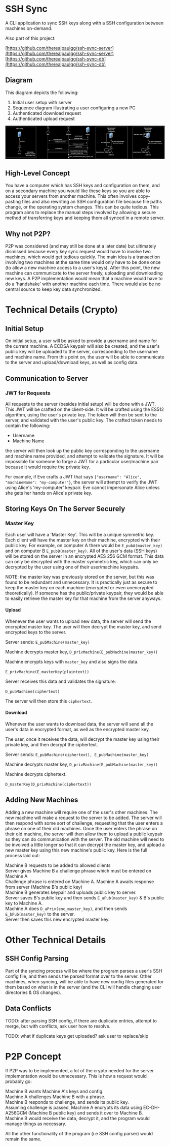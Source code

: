 # SSH Sync

A CLI application to sync SSH keys along with a SSH configuration between machines on-demand.

Also part of this project:

[https://github.com/therealpaulgg/ssh-sync-server](https://github.com/therealpaulgg/ssh-sync-server)  
[https://github.com/therealpaulgg/ssh-sync-db](https://github.com/therealpaulgg/ssh-sync-db)

## Diagram

This diagram depicts the following:

1. Initial user setup with server
2. Sequence diagram illustrating a user configuring a new PC
3. Authenticated download request
4. Authenticated upload request

![svg-of-ssh-sync-architecture](https://raw.githubusercontent.com/therealpaulgg/ssh-sync/main/docs/diagrams.svg)

## High-Level Concept

You have a computer which has SSH keys and configuration on them, and on a secondary machine you would like these keys so you are able to access your servers from another machine. This often involves copy-pasting files and also rewriting an SSH configuration file because file paths change, or the operating system changes. This can be quite tedious. This program aims to replace the manual steps involved by allowing a secure method of transferring keys and keeping them all synced in a remote server.

## Why not P2P?

P2P was considered (and may still be done at a later  date) but ultimately dismissed because every key sync request would have to involve two machines, which would get tedious quickly. The main idea is a transaction involving two machines at the same time would only have to be done once (to allow a new machine access to a user's keys). After this point, the new machine can communicate to the server freely, uploading and downloading new keys. A P2P implementation would mean that a machine would have to do a 'handshake' with another machine each time. There would also be no central source to keep key data synchronized.

# Technical Details (Crypto)

## Initial Setup

On initial setup, a user will be asked to provide a username and name for the current machine. A ECDSA keypair will also be created, and the user's public key will be uploaded to the server, corresponding to the username and machine name. From this point on, the user will be able to communicate to the server and upload/download keys, as well as config data.

## Communication to Server

### JWT for Requests

All requests to the server (besides initial setup) will be done with a JWT. This JWT will be crafted on the client-side. It will be crafted using the ES512 algorithm, using the user's private key. The token will then be sent to the server, and validated with the user's public key. The crafted token needs to contain the following:

- Username
- Machine Name

the server will then look up the public key corresponding to the username and machine name provided, and attempt to validate the signature. It will be impossible for someone to forge a JWT for a particular user/machine pair because it would require the private key.

For example, if Eve crafts a JWT that says `{"username": "Alice", "machineName": "my-computer"}`, the server will attempt to verify the JWT using Alice's 'my-computer' keypair. Eve cannot impersonate Alice unless she gets her hands on Alice's private key.

## Storing Keys On The Server Securely

### Master Key

Each user will have a 'Master Key'. This will be a unique symmetric key. Each client will have the master key on their machine, encrypted with their public key. For example, on computer A there would be `E_pubA(master_key)` and on computer B `E_pubB(master_key)`. All of the user's data (SSH keys) will be stored on the server in an encrypted AES 256 GCM format. This data can only be decrypted with the master symmetric key, which can only be decrypted by the user using one of their user/machine keypairs.

NOTE: the master key was previously stored on the server, but this was found to be redundant and unnecessary. It is practically just as secure to keep the master key on each machine (encrypted or even unencrypted theoretically). If someone has the public/private keypair, they would be able to easily retrieve the master key for that machine from the server anyways.

#### Upload

Whenever the user wants to upload new data, the server will send the encrypted master key. The user will then decrypt the master key, and send encrypted keys to the server. 

Server sends: `E_pubMachine(master_key)`

Machine decrypts master key, `D_privMachine(E_pubMachine(master_key))`

Machine encrypts keys with `master_key` and also signs the data.

`E_privMachine(E_masterKey(plaintext))`

Server receives this data and validates the signature:

`D_pubMachine(ciphertext)`

The server will then store this `ciphertext`.

#### Download

Whenever the user wants to download data, the server will send all the user's data in encrypted format, as well as the encrypted master key.

The user, once it receives the data, will decrypt the master key using their private key, and then decrypt the ciphertext.

Server sends: `E_pubMachine(ciphertext), E_pubMachine(master_key)`

Machine decrypts master key, `D_privMachine(E_pubMachine(master_key))`

Machine decrypts ciphertext.

`D_masterKey(D_privMachine(ciphertext))`

## Adding New Machines

Adding a new machine will require one of the user's other machines. The new machine will make a request to the server to be added. The server will then respond with some sort of challenge, requesting that the user enters a phrase on one of their old machines. Once the user enters the phrase on their old machine, the server will then allow them to upload a public keypair so they can do communication with the server. The old machine will need to be involved a little longer so that it can decrypt the master key, and upload a new master key using this new machine's public key. Here is the full process laid out:

Machine B requests to be added to allowed clients  
Server gives Machine B a challenge phrase which must be entered on Machine A  
Challenge phrase is entered on Machine A.  Machine A awaits response from server (Machine B's public key)  
Machine B generates keypair and uploads public key to server.  
Server saves B's public key and then sends `E_aPub(master_key)` & B's public key to Machine A.  
Machine A does `D_aPriv(enc_master_key)`, and then sends `E_bPub(master_key)` to the server.  
Server then saves this new encrypted master key.

# Other Technical Details

## SSH Config Parsing

Part of the syncing process will be where the program parses a user's SSH config file, and then sends the parsed format over to the server. Other machines, when syncing, will be able to have new config files generated for them based on what is in the server (and the CLI will handle changing user directories & OS changes).

## Data Conflicts

TODO: after parsing SSH config, if there are duplicate entries, attempt to merge, but with conflicts, ask user how to resolve.

TODO: what if duplicate keys get uploaded? ask user to replace/skip

# P2P Concept

If P2P was to be implemented, a lot of the crypto needed for the server implementation would be unnecessary. This is how a request would probably go:

Machine B wants Machine A's keys and config.  
Machine A challenges Machine B with a phrase.  
Machine B responds to challenge, and sends its public key.  
Assuming challenge is passed, Machine A encrypts its data using EC-DH-A256GCM (Machine B public key) and sends it over to Machine B.  
Machine B would receive the data, decrypt it, and the program would manage things as necessary.

All the other functionality of the program (i.e SSH config parser) would remain the same.

